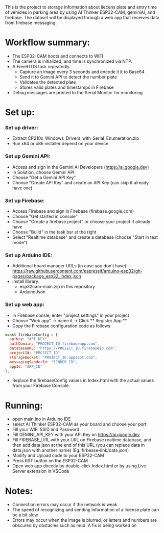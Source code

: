 This is the project to storage information about liecens plate and entry time of vehicles in parking area by using AI Thinker ESP32-CAM, geminiAI, and firebase. The dataset will be displayed through a web app that receives data from firebase messaging.

# Workflow summary:
- The ESP32-CAM boots and connects to WIFI
- The camera is initialized, and time is synchronized via NTP.
- A FreeRTOS task repeatedly:
  + Capture an image every 3 seconds and encode it it to Base64
  + Send it to Gemini API to detect the number plate
  + Validates the detected plate
  + Stores valid plates and timestamps in Firebase
- Debug messages are printed to the Serial Monitor for monitoring
  
# Set up:
### Set up driver:
- Extract CP210x_Windows_Drivers_with_Serial_Enumeration.zip
- Run x64 or x86 installer depend on your device.
### Set up Gemini API:
- Access and sign in the Gemini AI Developers (https://ai.google.dev)
- In Solution, choose Gemini API
- Choose "Get a Gemini API Key"
- Choose "Create API Key" and create an API Key (can skip if already have one)
### Set up Firebase:
- Access Firebase and sign in Firebase (firebase.google.com)
- Choose "Get started in console"
- Choose "Create a firebase project" or choose your project if already have
- Choose "Build" in the task bar at the right
- Select "Realtime database" and create a database (choose "Start in test mode")
### Set up Arduino IDE:
- Additional board manager URLs (in case you don't have): https://raw.githubusercontent.com/espressif/arduino-esp32/gh-pages/package_esp32_index.json
- install library:
  +  esp32cam-main.zip in this repository
  +  ArduinoJson
### Set up web app:
- In Firebase consle, enter "project settings" in your project
- Choose "Web app" -> name it -> Click ** Register App **
- Copy the Firebase configuration code as follows:
``` js
const firebaseConfig = {
  apiKey: "API_KEY",
  authDomain: "PROJECT_ID.firebaseapp.com",
  databaseURL: "https://PROJECT_ID.firebaseio.com",
  projectId: "PROJECT_ID",
  storageBucket: "PROJECT_ID.appspot.com",
  messagingSenderId: "SENDER_ID",
  appId: "APP_ID"
};
```
- Replace the firebaseConfig values in Index.html with the actual values from your Firebase Console.
# Running:
- open main.ino in Arduino IDE
- select AI Thinker ESP32-CAM as your board and choose your port
- Fill your WIFI SSID and Password
- Fill GEMINI_API_KEY with your API Key on https://ai.google.dev
- Fill FIREBASE_URL with your URL on Firebase realtime database, and then add data.json at the end of this URL (you can replace data in data.json with another name) (Eg: firbease-link/data.json)
- Modify and Upload code to your ESP32-CAM
- Press RST button on the ESP32-CAM
- Open web app directly by double-click Index.html or by using Live Server extension in VSCode

# Notes:
- Connection errors may occur if the network is weak
- The speed of recognizing and sending information of a license plate can be a bit slow
- Errors may occur when the image is blurred, or letters and numbers are obscured by obstacles such as mud. A fix is ​​being worked on
